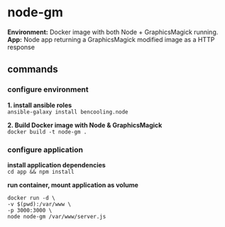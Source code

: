 # node-gm

**Environment:** Docker image with both Node + GraphicsMagick running.  
**App:** Node app returning a GraphicsMagick modified image as a HTTP response


## commands  

### configure environment

**1. install ansible roles**  
`ansible-galaxy install bencooling.node`

**2. Build Docker image with Node & GraphicsMagick**  
`docker build -t node-gm .`

### configure application

**install application dependencies**  
`cd app && npm install`

**run container, mount application as volume**  
```
docker run -d \
-v $(pwd):/var/www \
-p 3000:3000 \
node node-gm /var/www/server.js
```
